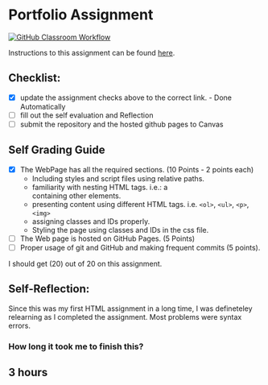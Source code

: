 Portfolio Assignment
==========================================
[![GitHub Classroom Workflow](https://github.com/IT3049C-Lively-FA23/online-portfolio-crescimv/actions/workflows/classroom.yml/badge.svg)](https://github.com/IT3049C-Lively-FA23/online-portfolio-crescimv/actions/workflows/classroom.yml)

Instructions to this assignment can be found [here](https://reedws.github.io/IT3049C/coursework/assignments/online-portfolio/).

## Checklist:
- [x] update the assignment checks above to the correct link. - Done Automatically
- [ ] fill out the self evaluation and Reflection
- [ ] submit the repository and the hosted github pages to Canvas

## Self Grading Guide
<!--- put an x in each of the completed sections below .. e.g. [x] Task 1 --->

- [x] The WebPage has all the required sections. (10 Points - 2 points each)
  - Including styles and script files using relative paths.
  - familiarity with nesting HTML tags. i.e.: a <div> containing other elements.
  - presenting content using different HTML tags. i.e. `<ol>`, `<ul>`, `<p>`, `<img>`
  - assigning classes and IDs properly.
  - Styling the page using classes and IDs in the css file.
- [ ] The Web page is hosted on GitHub Pages. (5 Points)
- [ ] Proper usage of git and GitHub and making frequent commits (5 points).

<!--- Update the following line with your grade --->
I should get (20) out of 20 on this assignment.

## Self-Reflection:
Since this was my first HTML assignment in a long time, I was defineteley relearning as I completed the assignment. Most problems were syntax errors.

### How long it took me to finish this?
3 hours
-----------------------
